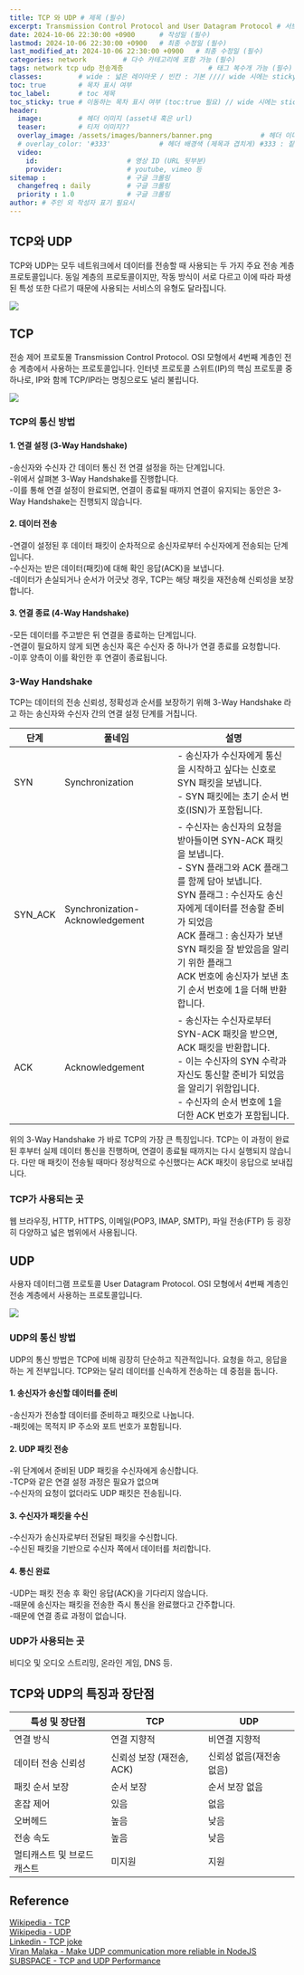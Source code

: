 ```yaml
---
title: TCP 와 UDP # 제목 (필수)
excerpt: Transmission Control Protocol and User Datagram Protocol # 서브 타이틀이자 meta description (필수)
date: 2024-10-06 22:30:00 +0900      # 작성일 (필수)
lastmod: 2024-10-06 22:30:00 +0900   # 최종 수정일 (필수)
last_modified_at: 2024-10-06 22:30:00 +0900   # 최종 수정일 (필수)
categories: network         # 다수 카테고리에 포함 가능 (필수)
tags: network tcp udp 전송계층                     # 태그 복수개 가능 (필수)
classes:         # wide : 넓은 레이아웃 / 빈칸 : 기본 //// wide 시에는 sticky toc 불가
toc: true        # 목차 표시 여부
toc_label:       # toc 제목
toc_sticky: true # 이동하는 목차 표시 여부 (toc:true 필요) // wide 시에는 sticky toc 불가
header: 
  image:         # 헤더 이미지 (asset내 혹은 url)
  teaser:        # 티저 이미지??
  overlay_image: /assets/images/banners/banner.png            # 헤더 이미지 (제목과 겹치게)
  # overlay_color: '#333'            # 헤더 배경색 (제목과 겹치게) #333 : 짙은 회색 (필수)
  video:
    id:                      # 영상 ID (URL 뒷부분)
    provider:                # youtube, vimeo 등
sitemap :                    # 구글 크롤링
  changefreq : daily         # 구글 크롤링
  priority : 1.0             # 구글 크롤링
author: # 주인 외 작성자 표기 필요시
---
```

<!--postNo: 20241006_002-->


## TCP와 UDP  

TCP와 UDP는 모두 네트워크에서 데이터를 전송할 때 사용되는 두 가지 주요 전송 계층 프로토콜입니다. 동일 계층의 프로토콜이지만, 작동 방식이 서로 다르고 이에 따라 파생된 특성 또한 다르기 때문에 사용되는 서비스의 유형도 달라집니다.  

![](/assets/images/20241006_002_001.jpg)  

## TCP  

전송 제어 프로토몰 Transmission Control Protocol. OSI 모형에서 4번째 계층인 전송 계층에서 사용하는 프로토콜입니다. 인터넷 프로토콜 스위트(IP)의 핵심 프로토콜 중 하나로, IP와 함께 TCP/IP라는 명칭으로도 널리 불립니다.  

![](/assets/images/20241006_002_002.jpg)  

### TCP의 통신 방법  

#### 1. 연결 설정 (3-Way Handshake)  
-송신자와 수신자 간 데이터 통신 전 연결 설정을 하는 단계입니다.  
-위에서 살펴본 3-Way Handshake를 진행합니다.  
-이를 통해 연결 설정이 완료되면, 연결이 종료될 때까지 연결이 유지되는 동안은 3-Way Handshake는 진행되지 않습니다.  

#### 2. 데이터 전송  
-연결이 설정된 후 데이터 패킷이 순차적으로 송신자로부터 수신자에게 전송되는 단계입니다.  
-수신자는 받은 데이터(패킷)에 대해 확인 응답(ACK)을 보냅니다.  
-데이터가 손실되거나 순서가 어긋낫 경우, TCP는 해당 패킷을 재전송해 신뢰성을 보장합니다.  

#### 3. 연결 종료 (4-Way Handshake)  
-모든 데이터를 주고받은 뒤 연결을 종료하는 단계입니다.  
-연결이 필요하지 않게 되면 송신자 혹은 수신자 중 하나가 연결 종료를 요청합니다.  
-이후 양측이 이를 확인한 후 연결이 종료됩니다.  

### 3-Way Handshake  

TCP는 데이터의 전송 신뢰성, 정확성과 순서를 보장하기 위해 3-Way Handshake 라고 하는 송신자와 수신자 간의 연결 설정 단계를 거칩니다.  

|단계|풀네임|설명|
|---|----|---|
|SYN|Synchronization|- 송신자가 수신자에게 통신을 시작하고 싶다는 신호로 SYN 패킷을 보냅니다.<br>- SYN 패킷에는 초기 순서 번호(ISN)가 포함됩니다.|
|SYN_ACK|Synchronization-Acknowledgement|- 수신자는 송신자의 요청을 받아들이면 SYN-ACK 패킷을 보냅니다.<br>- SYN 플래그와 ACK 플래그를 함께 담아 보냅니다.<br>SYN 플래그 : 수신자도 송신자에게 데이터를 전송할 준비가 되었음<br>ACK 플래그 : 송신자가 보낸 SYN 패킷을 잘 받았음을 알리기 위한 플래그<br>ACK 번호에 송신자가 보낸 초기 순서 번호에 1을 더해 반환합니다.|
|ACK|Acknowledgement|- 송신자는 수신자로부터 SYN-ACK 패킷을 받으면, ACK 패킷을 반환합니다.<br>- 이는 수신자의 SYN 수락과 자신도 통신할 준비가 되었음을 알리기 위함입니다.<br>- 수신자의 순서 번호에 1을 더한 ACK 번호가 포함됩니다.|

위의 3-Way Handshake 가 바로 TCP의 가장 큰 특징입니다. TCP는 이 과정이 완료된 후부터 실제 데이터 통신을 진행하며, 연결이 종료될 때까지는 다시 실행되지 않습니다. 다만 매 패킷이 전송될 때마다 정상적으로 수신했다는 ACK 패킷이 응답으로 보내집니다.   

### TCP가 사용되는 곳  

웹 브라우징, HTTP, HTTPS, 이메일(POP3, IMAP, SMTP), 파일 전송(FTP) 등 굉장히 다양하고 넓은 범위에서 사용됩니다.  


## UDP  

사용자 데이터그램 프로토콜 User Datagram Protocol. OSI 모형에서 4번째 계층인 전송 계층에서 사용하는 프로토콜입니다.

![](/assets/images/20241006_002_003.jpg)  

### UDP의 통신 방법  

UDP의 통신 방법은 TCP에 비해 굉장히 단순하고 직관적입니다. 요청을 하고, 응답을 하는 게 전부입니다. TCP와는 달리 데이터를 신속하게 전송하는 데 중점을 둡니다.  

#### 1. 송신자가 송신할 데이터를 준비  

-송신자가 전송할 데이터를 준비하고 패킷으로 나눕니다.  
-패킷에는 목적지 IP 주소와 포트 번호가 포함됩니다.  

#### 2. UDP 패킷 전송  

-위 단계에서 준비된 UDP 패킷을 수신자에게 송신합니다.  
-TCP와 같은 연결 설정 과정은 필요가 없으며  
-수신자의 요청이 없더라도 UDP 패킷은 전송됩니다.  

#### 3. 수신자가 패킷을 수신  

-수신자가 송신자로부터 전달된 패킷을 수신합니다.  
-수신된 패킷을 기반으로 수신자 쪽에서 데이터를 처리합니다.  

#### 4. 통신 완료  

-UDP는 패킷 전송 후 확인 응답(ACK)을 기다리지 않습니다.  
-때문에 송신자는 패킷을 전송한 즉시 통신을 완료했다고 간주합니다.  
-때문에 연결 종료 과정이 없습니다.  

### UDP가 사용되는 곳  

비디오 및 오디오 스트리밍, 온라인 게임, DNS 등.


## TCP와 UDP의 특징과 장단점  
 

|특성 및 장단점|TCP|UDP|
|---|---|---|
|연결 방식|연결 지향적|비연결 지향적|
|데이터 전송 신뢰성|신뢰성 보장 (재전송, ACK)|신뢰성 없음(재전송 없음)|
|패킷 순서 보장|순서 보장|순서 보장 없음|
|혼잡 제어|있음|없음|
|오버헤드|높음|낮음|
|전송 속도|높음|낮음|
|멀티캐스트 및 브로드캐스트|미지원|지원|


## Reference  

[Wikipedia - TCP](https://ko.wikipedia.org/wiki/%EC%A0%84%EC%86%A1_%EC%A0%9C%EC%96%B4_%ED%94%84%EB%A1%9C%ED%86%A0%EC%BD%9C)  
[Wikipedia - UDP](https://ko.wikipedia.org/wiki/%EC%82%AC%EC%9A%A9%EC%9E%90_%EB%8D%B0%EC%9D%B4%ED%84%B0%EA%B7%B8%EB%9E%A8_%ED%94%84%EB%A1%9C%ED%86%A0%EC%BD%9C)  
[Linkedin - TCP joke](https://www.linkedin.com/posts/ben-the-automator-c_tcp-udp-activity-7142171064893095936-73sB)  
[Viran Malaka - Make UDP communication more reliable in NodeJS](https://dgviranmalaka.medium.com/make-udp-communication-more-reliable-in-nodejs-b554acd5c120)  
[SUBSPACE - TCP and UDP Performance](https://subspace.com/resources/tune-tcp-udp-performance)  
